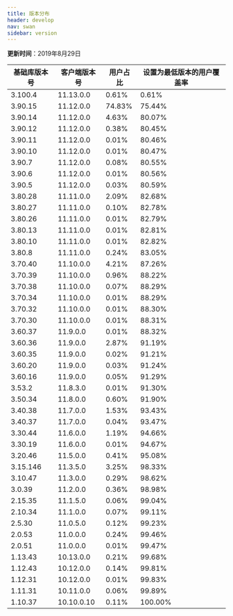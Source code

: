 ```yaml
---
title: 版本分布
header: develop
nav: swan
sidebar: version
---
```

**更新时间**：2019年8月29日

|基础库版本号|客户端版本号|用户占比|设置为最低版本的用户覆盖率|
|---|---|---|---|
3.100.4|11.13.0.0|0.61%|0.61%|
|3.90.15|11.12.0.0|74.83%|75.44%|
|3.90.14|11.12.0.0|4.63%|80.07%|
|3.90.12|11.12.0.0|0.38%|80.45%|
|3.90.11|11.12.0.0|0.01%|80.46%|
|3.90.10|11.12.0.0|0.01%|80.47%|
|3.90.7|11.12.0.0|0.08%|80.55%|
|3.90.6|11.12.0.0|0.01%|80.56%|
|3.90.5|11.12.0.0|0.03%|80.59%|
|3.80.28|11.11.0.0|2.09%|82.68%|
|3.80.27|11.11.0.0|0.10%|82.78%|
|3.80.26|11.11.0.0|0.01%|82.79%|
|3.80.13|11.11.0.0|0.01%|82.81%|
|3.80.10|11.11.0.0|0.01%|82.82%|
|3.80.8|11.11.0.0|0.24%|83.05%|
|3.70.40|11.10.0.0|4.21%|87.26%|
|3.70.39|11.10.0.0|0.96%|88.22%|
|3.70.38|11.10.0.0|0.07%|88.29%|
|3.70.34|11.10.0.0|0.01%|88.29%|
|3.70.32|11.10.0.0|0.01%|88.30%|
|3.70.30|11.10.0.0|0.01%|88.31%|
|3.60.37|11.9.0.0|0.01%|88.32%|
|3.60.36|11.9.0.0|2.87%|91.19%|
|3.60.35|11.9.0.0|0.02%|91.21%|
|3.60.20|11.9.0.0|0.03%|91.24%|
|3.60.16|11.9.0.0|0.05%|91.29%|
|3.53.2|11.8.3.0|0.01%|91.30%|
|3.50.34|11.8.0.0|0.60%|91.90%|
|3.40.38|11.7.0.0|1.53%|93.43%|
|3.40.37|11.7.0.0|0.04%|93.47%|
|3.30.44|11.6.0.0|1.19%|94.66%|
|3.30.19|11.6.0.0|0.01%|94.67%|
|3.20.46|11.5.0.0|0.41%|95.08%|
|3.15.146|11.3.5.0|3.25%|98.33%|
|3.10.47|11.3.0.0|0.29%|98.62%|
|3.0.39|11.2.0.0|0.36%|98.98%|
|2.15.35|11.1.5.0|0.06%|99.04%|
|2.10.34|11.1.0.0|0.07%|99.11%|
|2.5.30|11.0.5.0|0.12%|99.23%|
|2.0.53|11.0.0.0|0.24%|99.46%|
|2.0.51|11.0.0.0|0.01%|99.47%|
|1.13.43|10.13.0.0|0.21%|99.68%|
|1.12.43|10.12.0.0|0.14%|99.81%|
|1.12.31|10.12.0.0|0.01%|99.83%|
|1.11.31|10.11.0.0|0.06%|99.89%|
|1.10.37|10.10.0.10|0.11%|100.00%|